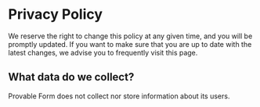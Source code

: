 # Privacy Policy

We reserve the right to change this policy at any given time, and you will be promptly updated. If you want to make sure that you are up to date with the latest changes, we advise you to frequently visit this page.

## What data do we collect?

Provable Form does not collect nor store information about its users.
